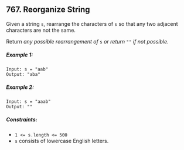 ## 767. Reorganize String

Given a string ```s```, rearrange the characters of ```s``` so that any two adjacent characters are not the same.

Return *any possible rearrangement of* ```s``` *or return* ```""``` *if not possible*.

##### Example 1:
```
Input: s = "aab"
Output: "aba"
```
##### Example 2:
```
Input: s = "aaab"
Output: ""
```

##### Constraints:

* ```1 <= s.length <= 500```
* ```s``` consists of lowercase English letters.